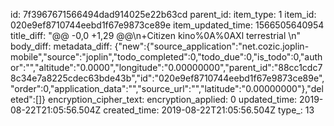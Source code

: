 id: 7f3967671566494dad914025e22b63cd
parent_id: 
item_type: 1
item_id: 020e9ef8710744eebd1f67e9873ce89e
item_updated_time: 1566505640954
title_diff: "@@ -0,0 +1,29 @@\n+Citizen kino%0A%0AXl terrestrial \n"
body_diff: 
metadata_diff: {"new":{"source_application":"net.cozic.joplin-mobile","source":"joplin","todo_completed":0,"todo_due":0,"is_todo":0,"author":"","altitude":"0.0000","longitude":"0.00000000","parent_id":"88cc1cdc78c34e7a8225cdec63bde43b","id":"020e9ef8710744eebd1f67e9873ce89e","order":0,"application_data":"","source_url":"","latitude":"0.00000000"},"deleted":[]}
encryption_cipher_text: 
encryption_applied: 0
updated_time: 2019-08-22T21:05:56.504Z
created_time: 2019-08-22T21:05:56.504Z
type_: 13